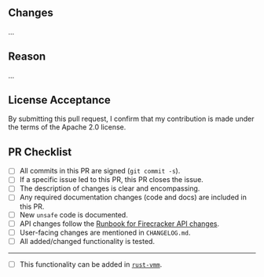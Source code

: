 ## Changes

...

## Reason

...

## License Acceptance

By submitting this pull request, I confirm that my contribution is made under
the terms of the Apache 2.0 license.

## PR Checklist

- [ ] All commits in this PR are signed (`git commit -s`).
- [ ] If a specific issue led to this PR, this PR closes the issue.
- [ ] The description of changes is clear and encompassing.
- [ ] Any required documentation changes (code and docs) are included in this PR.
- [ ] New `unsafe` code is documented.
- [ ] API changes follow the [Runbook for Firecracker API changes][2].
- [ ] User-facing changes are mentioned in `CHANGELOG.md`.
- [ ] All added/changed functionality is tested.

---

- [ ] This functionality can be added in [`rust-vmm`][1].

[1]: https://github.com/rust-vmm
[2]: ../docs/api-change-runbook.md
